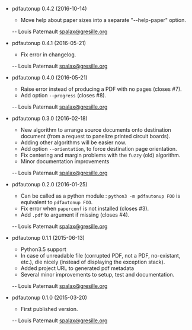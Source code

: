 * pdfautonup 0.4.2 (2016-10-14)

    * Move help about paper sizes into a separate "--help-paper" option.

    -- Louis Paternault <spalax@gresille.org>

* pdfautonup 0.4.1 (2016-05-21)

    * Fix error in changelog.

    -- Louis Paternault <spalax@gresille.org>

* pdfautonup 0.4.0 (2016-05-21)

    * Raise error instead of producing a PDF with no pages (closes #7).
    * Add option `--progress` (closes #8).

    -- Louis Paternault <spalax@gresille.org>

* pdfautonup 0.3.0 (2016-02-18)

    * New algorithm to arrange source documents onto destination document (from a request to panelize printed circuit boards).
    * Adding other algorithms will be easier now.
    * Add option `--orientation`, to force destination page orientation.
    * Fix centering and margin problems with the `fuzzy` (old) algorithm.
    * Minor documentation improvements

    -- Louis Paternault <spalax@gresille.org>

* pdfautonup 0.2.0 (2016-01-25)

    * Can be called as a python module : `python3 -m pdfautonup FOO` is equivalent to `pdfautonup FOO`.
    * Fix error when `paperconf` is not installed (closes #3).
    * Add `.pdf` to argument if missing (closes #4).

    -- Louis Paternault <spalax@gresille.org>

* pdfautonup 0.1.1 (2015-06-13)

    * Python3.5 support
    * In case of unreadable file (corrupted PDF, not a PDF, no-existant, etc.),
      die nicely (instead of displaying the exception stack).
    * Added project URL to generated pdf metadata
    * Several minor improvements to setup, test and documentation.

    -- Louis Paternault <spalax@gresille.org>

* pdfautonup 0.1.0 (2015-03-20)

    * First published version.

    -- Louis Paternault <spalax@gresille.org>

